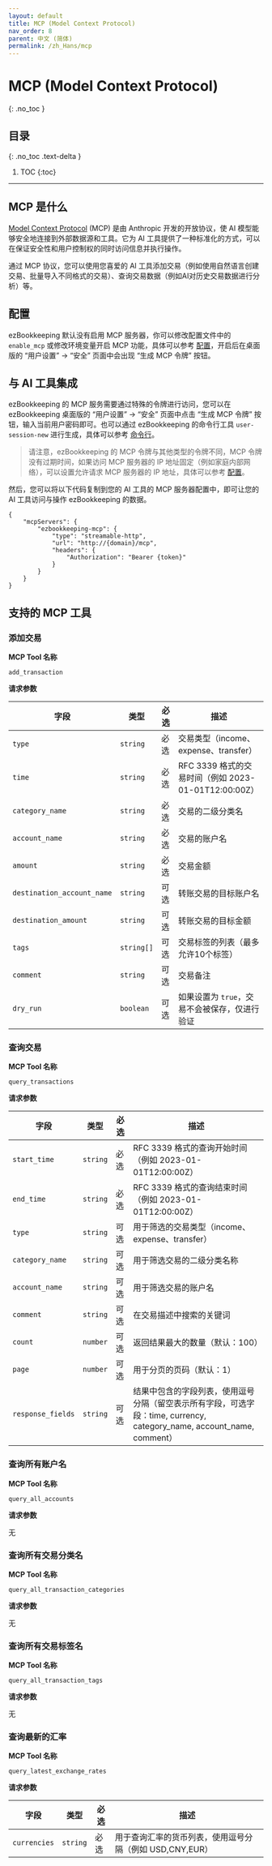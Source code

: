 ```yaml
---
layout: default
title: MCP (Model Context Protocol)
nav_order: 8
parent: 中文 (简体)
permalink: /zh_Hans/mcp
---
```


# MCP (Model Context Protocol)
{: .no_toc }

## 目录
{: .no_toc .text-delta }

1. TOC
{:toc}

---

## MCP 是什么

[Model Context Protocol](https://modelcontextprotocol.io) (MCP) 是由 Anthropic 开发的开放协议，使 AI 模型能够安全地连接到外部数据源和工具。它为 AI 工具提供了一种标准化的方式，可以在保证安全性和用户控制权的同时访问信息并执行操作。

通过 MCP 协议，您可以使用您喜爱的 AI 工具添加交易（例如使用自然语言创建交易、批量导入不同格式的交易）、查询交易数据（例如AI对历史交易数据进行分析）等。

## 配置

ezBookkeeping 默认没有启用 MCP 服务器，你可以修改配置文件中的 `enable_mcp` 或修改环境变量开启 MCP 功能，具体可以参考 [配置](/zh_Hans/configuration#mcp-model-context-protocol)，开启后在桌面版的 “用户设置” -> “安全” 页面中会出现 “生成 MCP 令牌” 按钮。

## 与 AI 工具集成

ezBookkeeping 的 MCP 服务需要通过特殊的令牌进行访问，您可以在 ezBookkeeping 桌面版的 “用户设置” -> “安全” 页面中点击 “生成 MCP 令牌” 按钮，输入当前用户密码即可。也可以通过 ezBookkeeping 的命令行工具 `user-session-new` 进行生成，具体可以参考 [命令行](/zh_Hans/command_line#userdata)。

> 请注意，ezBookkeeping 的 MCP 令牌与其他类型的令牌不同，MCP 令牌没有过期时间，如果访问 MCP 服务器的 IP 地址固定（例如家庭内部网络），可以设置允许请求 MCP 服务器的 IP 地址，具体可以参考 [配置](/zh_Hans/configuration#mcp-model-context-protocol)。

然后，您可以将以下代码复制到您的 AI 工具的 MCP 服务器配置中，即可让您的 AI 工具访问与操作 ezBookkeeping 的数据。

```
{
    "mcpServers": {
        "ezbookkeeping-mcp": {
            "type": "streamable-http",
            "url": "http://{domain}/mcp",
            "headers": {
                "Authorization": "Bearer {token}"
            }
        }
    }
}
```

## 支持的 MCP 工具

### 添加交易

**MCP Tool 名称**

`add_transaction`

**请求参数**

| 字段 | 类型 | 必选 | 描述 |
| --- | --- | --- | --- |
| `type` | `string` | 必选 | 交易类型（income、expense、transfer） |
| `time` | `string` | 必选 | RFC 3339 格式的交易时间（例如 2023-01-01T12:00:00Z） |
| `category_name` | `string` | 必选 | 交易的二级分类名 |
| `account_name` | `string` | 必选 | 交易的账户名 |
| `amount` | `string` | 必选 | 交易金额 |
| `destination_account_name` | `string` | 可选 | 转账交易的目标账户名 |
| `destination_amount` | `string` | 可选 | 转账交易的目标金额 |
| `tags` | `string[]` | 可选 | 交易标签的列表（最多允许10个标签） |
| `comment` | `string` | 可选 | 交易备注 |
| `dry_run` | `boolean` | 可选 | 如果设置为 `true`，交易不会被保存，仅进行验证 |

### 查询交易

**MCP Tool 名称**

`query_transactions`

**请求参数**

| 字段 | 类型 | 必选 | 描述 |
| --- | --- | --- | --- |
| `start_time` | `string` | 必选 | RFC 3339 格式的查询开始时间（例如 2023-01-01T12:00:00Z） |
| `end_time` | `string` | 必选 | RFC 3339 格式的查询结束时间（例如 2023-01-01T12:00:00Z） |
| `type` | `string` | 可选 | 用于筛选的交易类型（income、expense、transfer） |
| `category_name` | `string` | 可选 | 用于筛选交易的二级分类名称 |
| `account_name` | `string` | 可选 | 用于筛选交易的账户名 |
| `comment` | `string` | 可选 | 在交易描述中搜索的关键词 |
| `count` | `number` | 可选 | 返回结果最大的数量（默认：100） |
| `page` | `number` | 可选 | 用于分页的页码（默认：1） |
| `response_fields` | `string` | 可选 | 结果中包含的字段列表，使用逗号分隔（留空表示所有字段，可选字段：time, currency, category_name, account_name, comment） |

### 查询所有账户名

**MCP Tool 名称**

`query_all_accounts`

**请求参数**

无

### 查询所有交易分类名

**MCP Tool 名称**

`query_all_transaction_categories`

**请求参数**

无

### 查询所有交易标签名

**MCP Tool 名称**

`query_all_transaction_tags`

**请求参数**

无

### 查询最新的汇率

**MCP Tool 名称**

`query_latest_exchange_rates`

**请求参数**

| 字段 | 类型 | 必选 | 描述 |
| --- | --- | --- | --- |
| `currencies` | `string` | 必选 | 用于查询汇率的货币列表，使用逗号分隔（例如 USD,CNY,EUR） |

